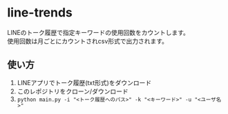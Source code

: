 # line-trends
LINEのトーク履歴で指定キーワードの使用回数をカウントします。<br>
使用回数は月ごとにカウントされcsv形式で出力されます。

## 使い方
1. LINEアプリでトーク履歴(txt形式)をダウンロード
2. このレポジトリをクローン/ダウンロード
3. `python main.py -i "<トーク履歴へのパス>" -k "<キーワード>" -u "<ユーザ名>"`
